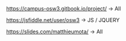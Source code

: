 
https://campus-osw3.gitbook.io/project/  -> All

https://jsfiddle.net/user/osw3 -> JS / JQUERY

https://slides.com/matthieumota/ -> All



